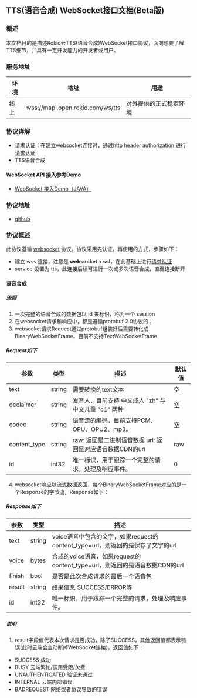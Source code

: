 ## TTS(语音合成) WebSocket接口文档(Beta版)

### 概述

本文档目的是描述Rokid云TTS(语音合成)WebSocket接口协议，面向想要了解TTS细节，并具有一定开发能力的开发者或用户。


### 服务地址

| 环境 | 地址                                   | 用途                   |
| ---- | -------------------------------------- | ---------------------- |
| 线上 | wss://mapi.open.rokid.com/ws/tts       | 对外提供的正式稳定环境 |


### 协议详解

- 请求认证：在建立websocket连接时，通过http header authorization 进行[请求认证](https://developer.rokid.com/docs/3-ApiReference/mapi-doc/gw-auth-api.html)
- TTS语音合成

#### WebSocket API 接入参考Demo
- [WebSocket 接入Demo（JAVA）](https://github.com/Rokid/mapi-demo-outer)




### 协议地址

- [github](https://github.com/Rokid/mapi-demo-outer/src/main/proto/outer)

### 协议概述

此协议遵循 [websocket](https://zh.wikipedia.org/zh-cn/WebSocket) 协议。协议采用先认证，再使用的方式，步骤如下：

* 建立 wss 连接，注意是 **websocket + ssl**，在此基础上进行[请求认证](https://developer.rokid.com/docs/3-ApiReference/mapi-doc/gw-auth-api.html)
* service 设置为 tts，此连接后续可进行一次或多次语音合成，直至连接断开



#### 语音合成

##### 流程

1. 一次完整的语音合成的数据包以 id 来标识，称为一个 session
2. 在websocket请求和响应中，都是遵循protobuf 2.0协议的；
3. websocket请求Request通过protobuf组装好后需要转化成BinaryWebSocketFrame，目前不支持TextWebSocketFrame

##### Request如下

| 参数     | 类型        | 描述                   | 默认值  |
| ------ | --------- | -------------------- | ---- |
| text   | string    | 需要转换的text文本          | 空   |
| declaimer | string | 发音人，目前支持 中文成人 "zh" 与 中文儿童 "c1" 两种 | 空 |
| codec     | string | 语音流的编码，目前支持PCM、OPU、OPU2、mp3。   | 空 |
| content_type | string | raw: 返回是二进制语音数据  url: 返回是对应语音数据CDN的url | raw  |
| id        | int32  | 唯一标识，用于跟踪一个完整的请求，处理及响应事件。   | 0    |

4. websocket响应以流式数据返回，每个BinaryWebSocketFrame对应的是一个Response的字节流，Response如下：
##### Response如下

| 参数    | 类型     | 描述            |
| ----- | ------ | ------------- |
| text  | string | voice语音中包含的文字，如果request的content_type=url，则返回的是保存了文字的url |
| voice | bytes  | 合成的voice语音，如果request的content_type=url，则返回的是语音数据CDN的url    |
| finish   | bool | 是否是此次合成请求的最后一个语音包 |
| result  | string | 结果信息  SUCCESS/ERROR等 |
| id        | int32  | 唯一标识，用于跟踪一个完整的请求，处理及响应事件。   |


##### 说明

1. result字段值代表本次请求是否成功，除了SUCCESS，其他返回值都表示错误(此时云端会主动断掉WebSocket连接)，返回值如下：
  - SUCCESS 成功
  - BUSY 云端繁忙/调用受限/欠费
  - UNAUTHENTICATED 验证未通过
  - INTERNAL 云端内部错误
  - BADREQUEST 网络或者协议导致的错误



